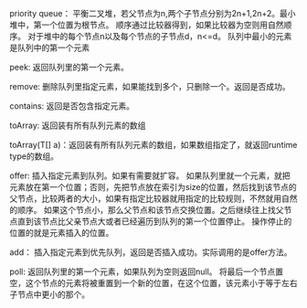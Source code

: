 priority queue：
平衡二叉堆，若父节点为n,两个子节点分别为2n+1,2n+2。最小堆中，第一个位置为根节点。
顺序通过比较器得到，如果比较器为空则用自然顺序。
对于堆中的每个节点n以及每个节点的子节点d，n<=d。
队列中最小的元素是队列中的第一个元素

peek:  返回队列里的第一个元素。

remove: 删除队列里指定元素，如果能找到多个，只删除一个。返回是否成功。

contains: 返回是否包含指定元素。

toArray: 返回装有所有队列元素的数组

toArray(T[] a)：返回装有所有队列元素的数组，如果数组指定了，就返回runtime type的数组。

offer: 插入指定元素到队列。如果有需要就扩容。
如果队列里就一个元素，就把元素放在第一个位置；否则，先把节点放在索引为size的位置，然后找到该节点的父节点，比较两者的大小，如果有指定比较器就用指定的比较规则，不然就用自然的顺序。
如果这个节点小，那么父节点和该节点交换位置。之后继续往上找父节点直到该节点比父亲节点大或者已经遍历到队列的第一个位置停止。
操作停止的位置的就是元素插入的位置。

add： 插入指定元素到优先队列，返回是否插入成功。实际调用的是offer方法。

poll:  返回队列里的第一个元素，如果队列为空则返回null。
将最后一个节点置空，这个节点的元素将被重置到一个新的位置，在这个位置，该元素小于等于左右子节点中更小的那个。
